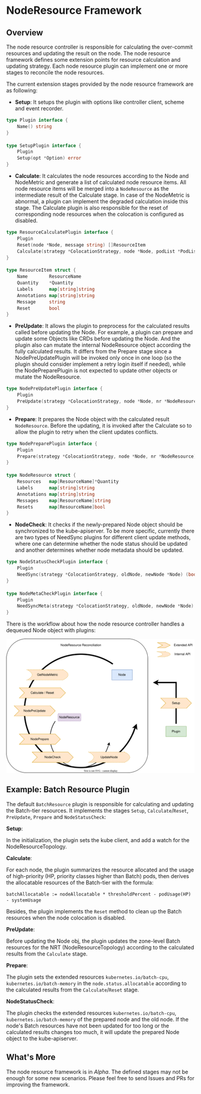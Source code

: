 # NodeResource Framework

## Overview

The node resource controller is responsible for calculating the over-commit resources and updating the result on the
node. The node resource framework defines some extension points for resource calculation and updating strategy. Each
node resource plugin can implement one or more stages to reconcile the node resources.

The current extension stages provided by the node resource framework are as following:

- **Setup**: It setups the plugin with options like controller client, scheme and event recorder.

```go
type Plugin interface {
	Name() string
}

type SetupPlugin interface {
	Plugin
	Setup(opt *Option) error
}
```

- **Calculate**: It calculates the node resources according to the Node and NodeMetric and generate a list of calculated
node resource items. All node resource items will be merged into a `NodeResource` as the intermediate result of the
Calculate stage. In case of the NodeMetric is abnormal, a plugin can implement the degraded calculation inside this
stage. The Calculate plugin is also responsible for the reset of corresponding node resources when the colocation is
configured as disabled.

```go
type ResourceCalculatePlugin interface {
	Plugin
	Reset(node *Node, message string) []ResourceItem
	Calculate(strategy *ColocationStrategy, node *Node, podList *PodList, metrics *ResourceMetrics) ([]ResourceItem, error)
}

type ResourceItem struct {
	Name        ResourceName
	Quantity    *Quantity
	Labels      map[string]string
	Annotations map[string]string
	Message     string
	Reset       bool
}
```

- **PreUpdate**: It allows the plugin to preprocess for the calculated results called before updating the Node.
For example, a plugin can prepare and update some Objects like CRDs before updating the Node. And the plugin also can
mutate the internal NodeResource object according the fully calculated results.
It differs from the Prepare stage since a NodePreUpdatePlugin will be invoked only once in one loop (so the plugin
should consider implement a retry login itself if needed), while the NodePreparePlugin is not expected to update other
objects or mutate the NodeResource.

```go
type NodePreUpdatePlugin interface {
	Plugin
	PreUpdate(strategy *ColocationStrategy, node *Node, nr *NodeResource) error
}
```

- **Prepare**: It prepares the Node object with the calculated result `NodeResource`. Before the updating, it is
invoked after the Calculate so to allow the plugin to retry when the client updates conflicts.

```go
type NodePreparePlugin interface {
	Plugin
	Prepare(strategy *ColocationStrategy, node *Node, nr *NodeResource) error
}

type NodeResource struct {
	Resources   map[ResourceName]*Quantity
	Labels      map[string]string
	Annotations map[string]string
	Messages    map[ResourceName]string
	Resets      map[ResourceName]bool
}
```

- **NodeCheck**: It checks if the newly-prepared Node object should be synchronized to the kube-apiserver. To be more
specific, currently there are two types of NeedSync plugins for different client update methods, where one can determine
whether the node status should be updated and another determines whether node metadata should be updated.

```go
type NodeStatusCheckPlugin interface {
	Plugin
	NeedSync(strategy *ColocationStrategy, oldNode, newNode *Node) (bool, string)
}

type NodeMetaCheckPlugin interface {
	Plugin
	NeedSyncMeta(strategy *ColocationStrategy, oldNode, newNode *Node) (bool, string)
}
```

There is the workflow about how the node resource controller handles a dequeued Node object with plugins:

![framework-img](../../../../docs/images/noderesource-framework.svg)

## Example: Batch Resource Plugin

The default `BatchResource` plugin is responsible for calculating and updating the Batch-tier resources.
It implements the stages `Setup`, `Calculate`/`Reset`, `PreUpdate`, `Prepare` and `NodeStatusCheck`:

**Setup**:

In the initialization, the plugin sets the kube client, and add a watch for the NodeResourceTopology.

**Calculate**:

For each node, the plugin summarizes the resource allocated and the usage of high-priority (HP, priority classes higher
than Batch) pods, then derives the allocatable resources of the Batch-tier with the formula:

```
batchAllocatable := nodeAllocatable * thresholdPercent - podUsage(HP) - systemUsage
```

Besides, the plugin implements the `Reset` method to clean up the Batch resources when the node colocation is disabled.

**PreUpdate**:

Before updating the Node obj, the plugin updates the zone-level Batch resources for the NRT (NodeResourceTopology)
according to the calculated results from the `Calculate` stage.

**Prepare**:

The plugin sets the extended resources `kubernetes.io/batch-cpu`, `kubernetes.io/batch-memory` in the
`node.status.allocatable` according to the calculated results from the `Calculate`/`Reset` stage.

**NodeStatusCheck**:

The plugin checks the extended resources `kubernetes.io/batch-cpu`, `kubernetes.io/batch-memory` of the prepared node
and the old node. If the node's Batch resources have not been updated for too long or the calculated results changes
too much, it will update the prepared Node object to the kube-apiserver.

## What's More

The node resource framework is in *Alpha*. The defined stages may not be enough for some new scenarios. Please feel
free to send Issues and PRs for improving the framework.
